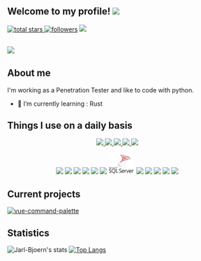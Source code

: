 ## Welcome to my profile! <img src="https://user-images.githubusercontent.com/42378118/110234147-e3259600-7f4e-11eb-95be-0c4047144dea.gif" width="30">
<p align="left">
  <a href="https://github.com/Jarl-Bjoern?tab=repositories&sort=stargazers">
    <img alt="total stars" title="Total stars on GitHub" src="https://custom-icon-badges.herokuapp.com/badge/dynamic/json?logo=star&color=000000&labelColor=4D4D4D&label=Stars&style=for-the-badge&query=%24.stars&url=https://api.github-star-counter.workers.dev/user/Jarl-Bjoern"/></a><a href="https://github.com/Jarl-Bjoern?tab=followers"><a href="https://github.com/Jarl-Bjoern?tab=followers">
    <img alt="followers" title="Follow me on Github" src="https://custom-icon-badges.herokuapp.com/github/followers/Jarl-Bjoern?color=000000&labelColor=4D4D4D&style=for-the-badge&logo=github&label=Followers&logoColor=white"/></a>  
<img src="https://komarev.com/ghpvc/?username=Jarl-Bjoern&color=000000&style=for-the-badge">
</p>
<br><img src="https://media.tenor.com/wa6oTC6T3EAAAAAC/ragnarskol.gif" width=300>

## About me
I'm working as a Penetration Tester and like to code with python.

- 🌱 I’m currently learning : Rust
  
## Things I use on a daily basis
<p align="center">
  <a href="https://github.com/harish-sethuraman/readme-components">
    <img  src="https://readme-components.vercel.app/api?component=logo&fill=black&logo=docker">
  </a>
  <a href="https://github.com/harish-sethuraman/readme-components">
    <img  src="https://readme-components.vercel.app/api?component=logo&fill=black&logo=github">
  </a>
  <a href="https://github.com/harish-sethuraman/readme-components">
    <img  src="https://readme-components.vercel.app/api?component=logo&fill=black&logo=linux">
  </a>
  <a href="https://github.com/harish-sethuraman/readme-components">
    <img  src="https://readme-components.vercel.app/api?component=logo&fill=black&logo=python">
  </a>
  <a href="https://github.com/harish-sethuraman/readme-components">
    <img  src="https://readme-components.vercel.app/api?component=logo&fill=black&logo=windows">
  </a>
</p>
<p align="center">
  <img src="https://raw.githubusercontent.com/wappalyzer/wappalyzer/master/src/drivers/webextension/images/icons/AlmaLinux.svg" width="60">
  <img src="https://raw.githubusercontent.com/maxogden/hexbin/gh-pages/vector/centos.svg" width="60">
  <img src="https://www.vectorlogo.zone/logos/gnu_bash/gnu_bash-ar21.svg" width="120">
  <img src="https://raw.githubusercontent.com/maxogden/hexbin/gh-pages/vector/debian.svg" width="60">
  <img src="https://upload.vectorlogo.zone/logos/kali/images/99996646-d340-4b8f-b820-e25525048e9c.svg" width="80">
  <img src="https://www.kali.org/tools/metasploit-framework/images/metasploit-framework-logo.svg" width="60">
  <img src="https://raw.githubusercontent.com/cncf/landscape/master/hosted_logos/microsoft-sql-server.svg" width="60">
  <img src="https://raw.githubusercontent.com/file-icons/icons/master/svg/Nessus.svg" width="60">
  <img src="https://raw.githubusercontent.com/file-icons/icons/master/svg/Nmap.svg" width="60">
  <img src="https://upload.wikimedia.org/wikipedia/en/2/25/Proxmox-VE-logo.svg" width="60">
  <img src="https://vectorwiki.com/images/6V0CU__rocky-linux-wordmark.svg" width="160">
  <img src="https://upload.wikimedia.org/wikipedia/commons/1/11/VMware_logo.svg" width="150">  
</p>

## Current projects
[![vue-command-palette](https://svg.bookmark.style/api?url=https://github.com/Jarl-Bjoern/yggdrasil&mode=dark&style=horizontal)](https://github.com/Jarl-Bjoern/yggdrasil)

## Statistics
![Jarl-Bjoern's stats](https://github-readme-stats.vercel.app/api?username=Jarl-Bjoern&hide=issues&show_icons=true&theme=dark&bg_color=0A0A0A)
[![Top Langs](https://github-readme-stats.vercel.app/api/top-langs/?username=Jarl-Bjoern&layout=compact&theme=dark&bg_color=0A0A0A)](https://github.com/anuraghazra/github-readme-stats)
<!--
<a href="https://github.com/Jarl-Bjoern?tab=followers">
    <img src="https://img.shields.io/github/followers/Jarl-Bjoern?tab=followers?label=blue&logo=github&style=for-the-badge" alt="GitHub badge" />
</a>
-->

<!--

Here are some ideas to get you started:

- 🔭 I’m currently working on ...
- 🌱 I’m currently learning ...
- 👯 I’m looking to collaborate on ...
- 🤔 I’m looking for help with ...
- 💬 Ask me about ...
- 📫 How to reach me: ...
- 😄 Pronouns: ...
- ⚡ Fun fact: ...
-->
